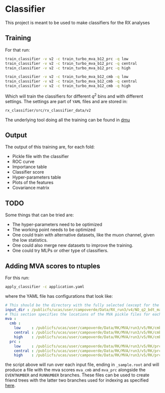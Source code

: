 # Classifier

This project is meant to be used to make classifiers for the RX analyses

## Training

For that run:

```bash
train_classifier -v v2 -c train_turbo_mva_b12_prc -q low
train_classifier -v v2 -c train_turbo_mva_b12_prc -q central
train_classifier -v v2 -c train_turbo_mva_b12_prc -q high

train_classifier -v v2 -c train_turbo_mva_b12_cmb -q low
train_classifier -v v2 -c train_turbo_mva_b12_cmb -q central
train_classifier -v v2 -c train_turbo_mva_b12_cmb -q high
```

Which will train the classifiers for different $q^2$ bins and with different
settings. The settings are part of `YAML` files and are stored in:

```bash
rx_classifier/src/rx_classifier_data/v2
```

The underlying tool doing all the training can be found in 
[dmu](https://github.com/acampove/dmu?tab=readme-ov-file#machine-learning)

## Output

The output of this training are, for each fold:

- Pickle file with the classifier
- ROC curve
- Importance table
- Classifier score
- Hyper-parameters table
- Plots of the features
- Covariance matrix

## TODO

Some things that can be tried are:

- The hyper-parameters need to be optimized
- The working point needs to be optimized
- One could train with alternative datasets, like the muon channel, given the low statistics.
- One could also merge new datasets to improve the training.
- One could try MLPs or other type of classifiers.

## Adding MVA scores to ntuples

For this run:

```bash
apply_classifier -c application.yaml
```

where the YAML file has configurations that look like:

```yaml
# This should be the directory with the fully selected (except for the MVA) data and or MC
input_dir : /publicfs/ucas/user/campoverde/Data/RX_run3/v4/NO_q2_bdt_mass_Q2_central_VR_v1
# This section specifies the locations of the MVA pickle files for each type of MVA
mva :
  cmb :
    low     : /publicfs/ucas/user/campoverde/Data/RK/MVA/run3/v5/RK/cmb/low
    central : /publicfs/ucas/user/campoverde/Data/RK/MVA/run3/v5/RK/cmb/central
    high    : /publicfs/ucas/user/campoverde/Data/RK/MVA/run3/v5/RK/cmb/high
  prc :
    low     : /publicfs/ucas/user/campoverde/Data/RK/MVA/run3/v5/RK/prc/low
    central : /publicfs/ucas/user/campoverde/Data/RK/MVA/run3/v5/RK/prc/central
    high    : /publicfs/ucas/user/campoverde/Data/RK/MVA/run3/v5/RK/prc/high
```
the script above will run over each input file, ending in `_sample.root` and will produce a file
with the mva scores `mva_cmb` and `mva_prc` alongside the `EVENTNUMBER` and `RUNNUMBER` branches.
These files can be used to create friend trees with the latter two branches used for indexing as
specified [here](https://root.cern/manual/trees/#widening-a-ttree-through-friends).
